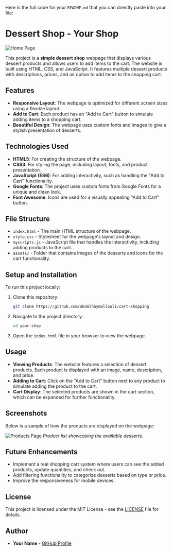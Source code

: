 Here is the full code for your `README.md` that you can directly paste into your file:


# Dessert Shop - Your Shop

![Home Page](./assets/images/screenshot1.png)

This project is a **simple dessert shop** webpage that displays various dessert products and allows users to add items to the cart. The website is built using HTML, CSS, and JavaScript. It features multiple dessert products with descriptions, prices, and an option to add items to the shopping cart.

## Features

- **Responsive Layout**: The webpage is optimized for different screen sizes using a flexible layout.
- **Add to Cart**: Each product has an "Add to Cart" button to simulate adding items to a shopping cart.
- **Beautiful Design**: The webpage uses custom fonts and images to give a stylish presentation of desserts.

## Technologies Used

- **HTML5**: For creating the structure of the webpage.
- **CSS3**: For styling the page, including layout, fonts, and product presentation.
- **JavaScript (ES6)**: For adding interactivity, such as handling the "Add to Cart" functionality.
- **Google Fonts**: The project uses custom fonts from Google Fonts for a unique and clean look.
- **Font Awesome**: Icons are used for a visually appealing "Add to Cart" button.

## File Structure

- `index.html` - The main HTML structure of the webpage.
- `style.css` - Stylesheet for the webpage's layout and design.
- `myscripts.js` - JavaScript file that handles the interactivity, including adding products to the cart.
- `assets/` - Folder that contains images of the desserts and icons for the cart functionality.

## Setup and Installation

To run this project locally:

1. Clone this repository:
   ```bash
   git clone https://github.com/abdelhaymallouli/cart-shopping
   ```
2. Navigate to the project directory:
   ```bash
   cd your-shop
   ```
3. Open the `index.html` file in your browser to view the webpage.

## Usage

- **Viewing Products**: The website features a selection of dessert products. Each product is displayed with an image, name, description, and price.
- **Adding to Cart**: Click on the "Add to Cart" button next to any product to simulate adding the product to the cart.
- **Cart Display**: The selected products are shown in the cart section, which can be expanded for further functionality.

## Screenshots

Below is a sample of how the products are displayed on the webpage:

![Products Page](./assets/images/screenshot2.png)
*Product list showcasing the available desserts.*

## Future Enhancements

- Implement a real shopping cart system where users can see the added products, update quantities, and check out.
- Add filtering functionality to categorize desserts based on type or price.
- Improve the responsiveness for mobile devices.

## License

This project is licensed under the MIT License - see the [LICENSE](LICENSE) file for details.

## Author

- **Your Name** - [GitHub Profile](https://github.com/abdelhaymallouli)

